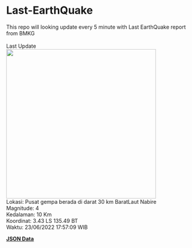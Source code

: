 # Last-EarthQuake
This repo will looking update every 5 minute with Last EarthQuake report from BMKG
<br>
<br>
Last Update
<br>
<img src="https://ews.bmkg.go.id/TEWS/data/20220623175709.mmi.jpg" width="400"/>
<br>
Lokasi: Pusat gempa berada di darat 30 km BaratLaut Nabire <br>
Magnitude: 4 <br>
Kedalaman: 10 Km <br>
Koordinat: 3.43 LS 135.49 BT <br>
Waktu: 23/06/2022 17:57:09 WIB <br>

<a href="./data/data.json">**JSON Data**</a>
